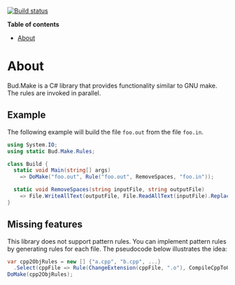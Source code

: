 [![Build status](https://ci.appveyor.com/api/projects/status/190xdtdaq6dotbjb/branch/master?svg=true)](https://ci.appveyor.com/project/urbas/bud-make/branch/master)

__Table of contents__

* [About](#about)


# About

Bud.Make is a C# library that provides functionality similar to GNU make. The rules are invoked in parallel.


## Example

The following example will build the file `foo.out` from the file `foo.in`.

```csharp
using System.IO;
using static Bud.Make.Rules;

class Build {
  static void Main(string[] args)
    => DoMake("foo.out", Rule("foo.out", RemoveSpaces, "foo.in"));

  static void RemoveSpaces(string inputFile, string outputFile)
    => File.WriteAllText(outputFile, File.ReadAllText(inputFile).Replace(" ", ""));
}
```

## Missing features

This library does not support pattern rules. You can implement pattern rules by generating rules for each file. The pseudocode below illustrates the idea:

```csharp
var cpp2ObjRules = new [] {"a.cpp", "b.cpp", ...}
  .Select(cppFile => Rule(ChangeExtension(cppFile, ".o"), CompileCppToObj, cppFile));
DoMake(cpp2ObjRules);
```
